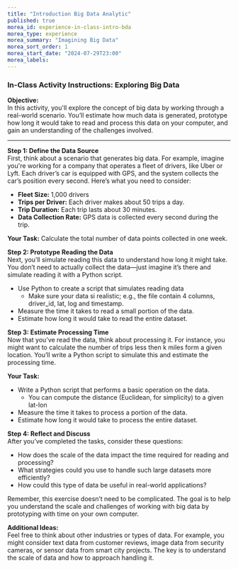 ```yaml
---
title: "Introduction Big Data Analytic"
published: true
morea_id: experience-in-class-intro-bda
morea_type: experience
morea_summary: "Imagining Big Data"
morea_sort_order: 1
morea_start_date: "2024-07-29T23:00"
morea_labels: 
---
```



### In-Class Activity Instructions: Exploring Big Data

**Objective:**  
In this activity, you'll explore the concept of big data by working through a real-world scenario. You’ll estimate how much data is generated, prototype how long it would take to read and process this data on your computer, and gain an understanding of the challenges involved.

---

**Step 1: Define the Data Source**  
First, think about a scenario that generates big data. For example, imagine you're working for a company that operates a fleet of drivers, like Uber or Lyft. Each driver’s car is equipped with GPS, and the system collects the car’s position every second. Here’s what you need to consider:

- **Fleet Size:** 1,000 drivers
- **Trips per Driver:** Each driver makes about 50 trips a day.
- **Trip Duration:** Each trip lasts about 30 minutes.
- **Data Collection Rate:** GPS data is collected every second during the trip.


**Your Task:** Calculate the total number of data points collected in one week.

**Step 2: Prototype Reading the Data**  
Next, you’ll simulate reading this data to understand how long it might take. You don’t need to actually collect the data—just imagine it’s there and simulate reading it with a Python script.

- Use Python to create a script that simulates reading data
  * Make sure your data si realistic; e.g., the file contain 4 columns, driver_id, lat, log and timestamp.
- Measure the time it takes to read a small portion of the data.
- Estimate how long it would take to read the entire dataset.

**Step 3: Estimate Processing Time**  
Now that you’ve read the data, think about processing it. For instance, you might want to calculate the number of trips less then k miles form a given location. You’ll write a Python script to simulate this and estimate the processing time.

**Your Task:**
- Write a Python script that performs a basic operation on the data.
  * You can compute the distance (Euclidean, for simplicity) to a given lat-lon
- Measure the time it takes to process a portion of the data.
- Estimate how long it would take to process the entire dataset.

**Step 4: Reflect and Discuss**  
After you’ve completed the tasks, consider these questions:

- How does the scale of the data impact the time required for reading and processing?
- What strategies could you use to handle such large datasets more efficiently?
- How could this type of data be useful in real-world applications?

Remember, this exercise doesn’t need to be complicated. The goal is to help you understand the scale and challenges of working with big data by prototyping with time on your own computer.

**Additional Ideas:**  
Feel free to think about other industries or types of data. For example, you might consider text data from customer reviews, image data from security cameras, or sensor data from smart city projects. The key is to understand the scale of data and how to approach handling it.
